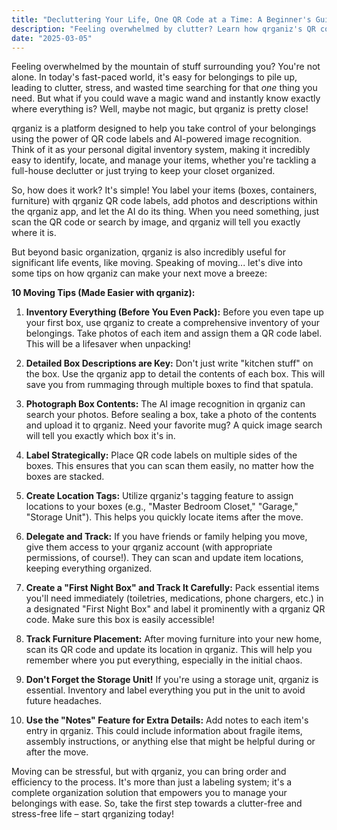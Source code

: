 ```yaml
---
title: "Decluttering Your Life, One QR Code at a Time: A Beginner's Guide to qrganiz"
description: "Feeling overwhelmed by clutter? Learn how qrganiz's QR code labels and AI-powered system can help you easily identify, locate, and manage your belongings, bringing order and peace to your home."
date: "2025-03-05"
---
```


Feeling overwhelmed by the mountain of stuff surrounding you? You're not alone. In today's fast-paced world, it's easy for belongings to pile up, leading to clutter, stress, and wasted time searching for that *one* thing you need. But what if you could wave a magic wand and instantly know exactly where everything is? Well, maybe not magic, but qrganiz is pretty close!

qrganiz is a platform designed to help you take control of your belongings using the power of QR code labels and AI-powered image recognition. Think of it as your personal digital inventory system, making it incredibly easy to identify, locate, and manage your items, whether you're tackling a full-house declutter or just trying to keep your closet organized.

So, how does it work? It's simple! You label your items (boxes, containers, furniture) with qrganiz QR code labels, add photos and descriptions within the qrganiz app, and let the AI do its thing. When you need something, just scan the QR code or search by image, and qrganiz will tell you exactly where it is.

But beyond basic organization, qrganiz is also incredibly useful for significant life events, like moving. Speaking of moving... let's dive into some tips on how qrganiz can make your next move a breeze:

**10 Moving Tips (Made Easier with qrganiz):**

1.  **Inventory Everything (Before You Even Pack):** Before you even tape up your first box, use qrganiz to create a comprehensive inventory of your belongings. Take photos of each item and assign them a QR code label. This will be a lifesaver when unpacking!

2.  **Detailed Box Descriptions are Key:** Don't just write "kitchen stuff" on the box. Use the qrganiz app to detail the contents of each box. This will save you from rummaging through multiple boxes to find that spatula.

3.  **Photograph Box Contents:** The AI image recognition in qrganiz can search your photos. Before sealing a box, take a photo of the contents and upload it to qrganiz. Need your favorite mug? A quick image search will tell you exactly which box it's in.

4.  **Label Strategically:** Place QR code labels on multiple sides of the boxes. This ensures that you can scan them easily, no matter how the boxes are stacked.

5.  **Create Location Tags:** Utilize qrganiz's tagging feature to assign locations to your boxes (e.g., "Master Bedroom Closet," "Garage," "Storage Unit"). This helps you quickly locate items after the move.

6.  **Delegate and Track:** If you have friends or family helping you move, give them access to your qrganiz account (with appropriate permissions, of course!). They can scan and update item locations, keeping everything organized.

7.  **Create a "First Night Box" and Track It Carefully:** Pack essential items you'll need immediately (toiletries, medications, phone chargers, etc.) in a designated "First Night Box" and label it prominently with a qrganiz QR code. Make sure this box is easily accessible!

8.  **Track Furniture Placement:** After moving furniture into your new home, scan its QR code and update its location in qrganiz. This will help you remember where you put everything, especially in the initial chaos.

9.  **Don't Forget the Storage Unit!** If you're using a storage unit, qrganiz is essential. Inventory and label everything you put in the unit to avoid future headaches.

10. **Use the "Notes" Feature for Extra Details:** Add notes to each item's entry in qrganiz. This could include information about fragile items, assembly instructions, or anything else that might be helpful during or after the move.

Moving can be stressful, but with qrganiz, you can bring order and efficiency to the process. It's more than just a labeling system; it's a complete organization solution that empowers you to manage your belongings with ease. So, take the first step towards a clutter-free and stress-free life – start qrganizing today!